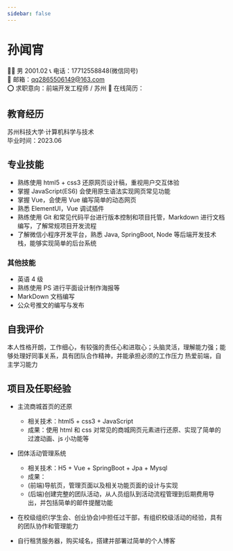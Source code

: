 ```yaml
---
sidebar: false
---
```


# 孙闻宵

👨‍💻 男 2001.02
📞 电话：17712558848(微信同号)  
📧 邮箱：qq2865506149@163.com  
⭕ 求职意向：前端开发工程师 / 苏州
📑 在线简历：

## 教育经历

苏州科技大学·计算机科学与技术  
毕业时间：2023.06

## 专业技能

- 熟练使用 html5 + css3 还原网页设计稿，重视用户交互体验
- 掌握 JavaScript(ES6) 会使用原生语法实现网页常见功能
- 掌握 Vue，会使用 Vue 编写简单的动态网页
- 熟悉 ElementUI，Vue 调试插件
- 熟练使用 Git 和常见代码平台进行版本控制和项目托管，Markdown 进行文档编写，了解常规项目开发流程
- 了解微信小程序开发平台，熟悉 Java, SpringBoot, Node 等后端开发技术栈，能够实现简单的后台系统

### 其他技能

- 英语 4 级
- 熟练使用 PS 进行平面设计制作海报等
- MarkDown 文档编写
- 公众号推文的编写与发布

## 自我评价

本人性格开朗，工作细心，有较强的责任心和进取心；头脑灵活，理解能力强；能够处理好同事关系，具有团队合作精神，并能承担必须的工作压力
热爱前端，自主学习能力

<!-- https://resume.congm.in/ -->

## 项目及任职经验

- 主流商城首页的还原

  - 相关技术：html5 + css3 + JavaScript
  - 成果：使用 html 和 css 对常见的商城网页元素进行还原、实现了简单的过渡动画、js 小功能等

- 团体活动管理系统

  - 相关技术：H5 + Vue + SpringBoot + Jpa + Mysql
  - 成果：
  - (前端)导航页，管理页面以及相关功能页面的设计与实现
  - (后端)创建完整的团队活动，从人员组队到活动流程管理到后期费用导出，并包括简单的邮件提醒功能

- 在校级组织(学生会、创业协会)中担任过干部，有组织校级活动的经验，具有的团队协作和管理能力

- 自行租赁服务器，购买域名，搭建并部署过简单的个人博客

